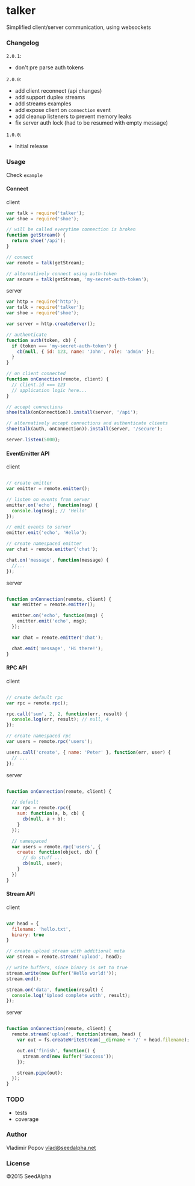 # talker

Simplified client/server communication, using websockets

### Changelog

`2.0.1`:

- don't pre parse auth tokens

`2.0.0`:

- add client reconnect (api changes)
- add support duplex streams
- add streams examples
- add expose client on `connection` event
- add cleanup listeners to prevent memory leaks
- fix server auth lock (had to be resumed with empty message)

`1.0.0`:

- Initial release

### Usage

Check `example`

#### Connect

client
```javascript
var talk = require('talker');
var shoe = require('shoe');

// will be called everytime connection is broken
function getStream() {
  return shoe('/api');
}

// connect
var remote = talk(getStream);

// alternatively connect using auth-token
var secure = talk(getStream, 'my-secret-auth-token');
```

server
```javascript
var http = require('http');
var talk = require('talker');
var shoe = require('shoe');

var server = http.createServer();

// authenticate
function auth(token, cb) {
  if (token === 'my-secret-auth-token') {
    cb(null, { id: 123, name: 'John', role: 'admin' });
  }
}

// on client connected
function onConection(remote, client) {
  // client.id === 123
  // application logic here...
}

// accept connections
shoe(talk(onConnection)).install(server, '/api');

// alternatively accept connections and authenticate clients
shoe(talk(auth, onConnection)).install(server, '/secure');

server.listen(5000);
```

#### EventEmitter API

client
```javascript

// create emitter
var emitter = remote.emitter();

// listen on events from server
emitter.on('echo', function(msg) {
  console.log(msg); // 'Hello'
});

// emit events to server
emitter.emit('echo', 'Hello');

// create namespaced emitter
var chat = remote.emitter('chat');

chat.on('message', function(message) {
  //...
});
```

server
```javascript

function onConnection(remote, client) {
  var emitter = remote.emitter();

  emitter.on('echo', function(msg) {
    emitter.emit('echo', msg);
  });

  var chat = remote.emitter('chat');

  chat.emit('message', 'Hi there!');
}
```

#### RPC API

client
```javascript

// create default rpc
var rpc = remote.rpc();

rpc.call('sum', 2, 2, function(err, result) {
  console.log(err, result); // null, 4
});

// create namespaced rpc
var users = remote.rpc('users');

users.call('create', { name: 'Peter' }, function(err, user) {
  // ...
});
```

server
```javascript

function onConnection(remote, client) {

  // default
  var rpc = remote.rpc({
    sum: function(a, b, cb) {
      cb(null, a + b);
    }
  });

  // namespaced
  var users = remote.rpc('users', {
    create: function(object, cb) {
      // do stuff ...
      cb(null, user);
    }
  })
}
```

#### Stream API

client
```javascript

var head = {
  filename: 'hello.txt',
  binary: true
}

// create upload stream with additional meta
var stream = remote.stream('upload', head);

// write buffers, since binary is set to true
stream.write(new Buffer('Hello world!'));
stream.end();

stream.on('data', function(result) {
  console.log('Upload complete with', result);
});
```

server
```javascript

function onConnection(remote, client) {
  remote.stream('upload', function(stream, head) {
    var out = fs.createWriteStream(__dirname + '/' + head.filename);

    out.on('finish', function() {
      stream.end(new Buffer('Success'));
    });

    stream.pipe(out);
  });
}
```

### TODO

- tests
- coverage

### Author

Vladimir Popov <vlad@seedalpha.net>

### License

©2015 SeedAlpha
